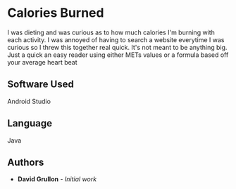 # Calories Burned

I was dieting and was curious as to how much calories I'm burning with each activity. I was annoyed of having to search a website everytime I was curious so I threw this together real quick. It's not meant to be anything big. Just a quick an easy reader using either METs values or a formula based off your average heart beat

## Software Used

Android Studio

## Language

Java

## Authors

* **David Grullon** - *Initial work* 
